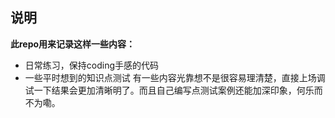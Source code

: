 ## 说明
**此repo用来记录这样一些内容：**
- 日常练习，保持coding手感的代码
- 一些平时想到的知识点测试
有一些内容光靠想不是很容易理清楚，直接上场调试一下结果会更加清晰明了。而且自己编写点测试案例还能加深印象，何乐而不为嘞。
